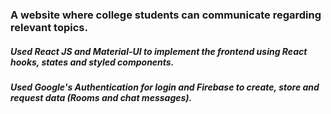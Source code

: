 ### A website where college students can communicate regarding relevant topics.

##### Used **React JS** and **Material-UI** to implement the frontend using React hooks, states and styled components.

##### Used **Google's Authentication** for login and **Firebase** to create, store and request data (Rooms and chat messages).
